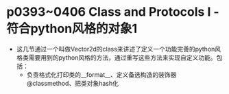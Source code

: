 # p0393~0406 Class and Protocols I - 符合python风格的对象1

 - 这几节通过一个叫做Vector2d的class来讲述了定义一个功能完善的python风格类需要用到的python风格的方法，通过重写这些方法来实现自定义功能。包括：
    - 负责格式化打印类的__format__、定义备选构造的装饰器@classmethod、把类对象hash化
